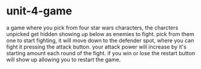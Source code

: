 # unit-4-game

a game where you pick from four star wars characters, the charcters unpicked get hidden showing up below as enemies to fight. pick from them one to start fighting, it will move down to the defender spot, where you can fight it pressing the attack button. your attack power will increase by it's starting amount each round of the fight. if you win or lose the restart button will show up allowing you to restart the game.
